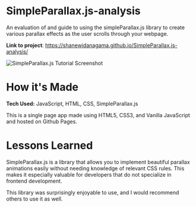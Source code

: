 # SimpleParallax.js-analysis

An evaluation of and guide to using the simpleParallax.js library to create various parallax effects as the user scrolls through your webpage.

**Link to project**: https://shanewidanagama.github.io/SimpleParallax.js-analysis/

![SimpleParallax.js Tutorial Screenshot](https://user-images.githubusercontent.com/46659817/234705001-fbb64dcb-5ff0-4075-bf3e-2b14b24dfdf5.png)

# How it's Made

**Tech Used:** JavaScript, HTML, CSS, SimpleParallax.js

This is a single page app made using HTML5, CSS3, and Vanilla JavaScript and hosted on Github Pages.

# Lessons Learned

SimpleParallax.js is a library that allows you to implement beautiful parallax animations easily without needing knowledge of relevant CSS rules. This makes it especially valuable for developers that do not specialize in frontend development.

This library was surprisingly enjoyable to use, and I would recommend
others to use it as well.
